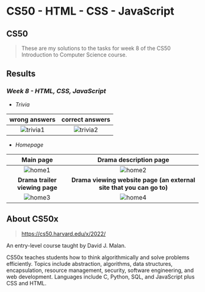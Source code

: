 # CS50 - HTML - CSS - JavaScript
## CS50
>These are my solutions to the tasks for week 8 of the CS50 Introduction to Computer Science course.
## Results
### *Week 8 - HTML, CSS, JavaScript*
- *Trivia*

wrong answers             |  correct answers
:-------------------------:|:-------------------------:
![trivia1](https://user-images.githubusercontent.com/90305008/208939670-2c49ebe8-e3a6-4a5d-b2db-42ab4852fd20.png)        |  ![trivia2](https://user-images.githubusercontent.com/90305008/208939937-8e6cdf63-cdcb-4fb8-af5b-f69735473f4d.png)

- *Homepage*

Main page             |  Drama description page
:-------------------------:|:-------------------------:
![home1](https://user-images.githubusercontent.com/90305008/208944127-bcf17c58-aa5b-4206-b275-10f0942e663b.png)  | ![home2](https://user-images.githubusercontent.com/90305008/208944177-ed25f57a-5a17-4563-ad4c-e7d1ba559c4e.png) 
**Drama trailer viewing page** | **Drama viewing website page (an external site that you can go to)**
![home3](https://user-images.githubusercontent.com/90305008/208944361-525f359a-0665-483b-b0ef-bb5fdb2fc4c4.png)   |  ![home4](https://user-images.githubusercontent.com/90305008/208944399-c7837a2a-4c55-48bd-a167-1bdb525dc8f5.png)

## About CS50x
>https://cs50.harvard.edu/x/2022/

An entry-level course taught by David J. Malan.

CS50x teaches students how to think algorithmically and solve problems efficiently. Topics include abstraction, algorithms, data structures, encapsulation, resource management, security, software engineering, and web development. Languages include C, Python, SQL, and JavaScript plus CSS and HTML. 
